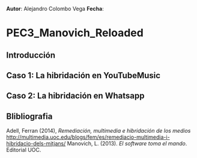 **Autor**: Alejandro Colombo Vega
**Fecha**: 

# PEC3_Manovich_Reloaded

## Introducción





## Caso 1: La hibridación en YouTubeMusic






## Caso 2: La hibridación en Whatsapp




## Blibliografia
Adell, Ferran (2014), _Remediación, multimedia e hibridación de los medios_
http://multimedia.uoc.edu/blogs/fem/es/remediacio-multimedia-i-hibridacio-dels-mitjans/
Manovich, L. (2013). _El software toma el mando_. Editorial UOC.
